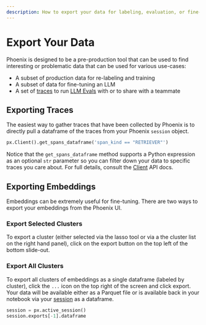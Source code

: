```yaml
---
description: How to export your data for labeling, evaluation, or fine-tuning
---
```


# Export Your Data

Phoenix is designed to be a pre-production tool that can be used to find interesting or problematic data that can be used for various use-cases:

* A subset of production data for re-labeling and training
* A subset of data for fine-tuning an LLM
* A set of [traces](../tracing/overview.md) to run [LLM Evals](../evaluation/overview.md) with or to share with a teammate

## Exporting Traces

The easiest way to gather traces that have been collected by Phoenix is to directly pull a dataframe of the traces from your Phoenix `session` object.

```python
px.Client().get_spans_dataframe('span_kind == "RETRIEVER"')
```

Notice that the `get_spans_dataframe` method supports a Python expression as an optional `str` parameter so you can filter down your data to specific traces you care about. For full details, consult the [Client](../api/client.md) API docs.

## Exporting Embeddings

Embeddings can be extremely useful for fine-tuning. There are two ways to export your embeddings from the Phoenix UI.

### Export Selected Clusters

To export a cluster (either selected via the lasso tool or via a the cluster list on the right hand panel), click on the export button on the top left of the bottom slide-out.

### Export All Clusters

To export all clusters of embeddings as a single dataframe (labeled by cluster), click the `...` icon on the top right of the screen and click export. Your data will be available either as a Parquet file or is available back in your notebook via your [session](../api/session.md#attributes) as a dataframe.

```python
session = px.active_session()
session.exports[-1].dataframe
```
